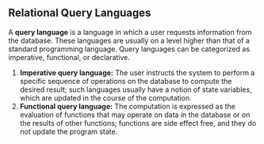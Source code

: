 ## Relational Query Languages
A **query language** is a language in which a user requests information from the database. These languages are usually on a
level higher than that of a standard programming language. Query languages can be categorized as imperative, functional, or declarative.

1. **Imperative query language:** The user instructs the system to perform a specific sequence of operations on the database to compute the desired result; such languages usually have a notion of state variables, which are updated in the course of the computation.
2. **Functional query language:** The computation is expressed as the evaluation of functions that may operate on data in the database or on the results of other functions; functions are side effect free, and they do not update the program state.
